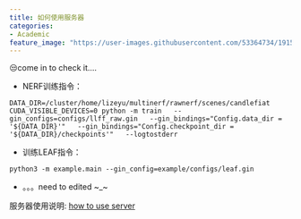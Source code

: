 ```yaml
---
title: 如何使用服务器
categories:
- Academic
feature_image: "https://user-images.githubusercontent.com/53364734/191527335-84cb76dd-eb78-44a7-b143-94365c91d54d.jpg"
---
```

😒come in to check it....
<!-- more -->
- NERF训练指令：

```
DATA_DIR=/cluster/home/lizeyu/multinerf/rawnerf/scenes/candlefiat
CUDA_VISIBLE_DEVICES=0 python -m train   --gin_configs=configs/llff_raw.gin   --gin_bindings="Config.data_dir = '${DATA_DIR}'"   --gin_bindings="Config.checkpoint_dir = '${DATA_DIR}/checkpoints'"   --logtostderr
```

- 训练LEAF指令：

```
python3 -m example.main --gin_config=example/configs/leaf.gin
```
- 。。。need to edited ~_~

服务器使用说明: [how to use server](https://sjtu-icat.github.io/post/21-01-01-server-usage/)

